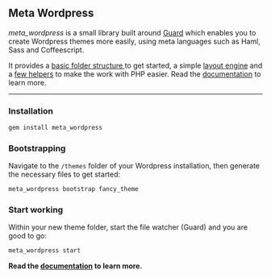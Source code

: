 ## Meta Wordpress

*meta_wordpress* is a small library built around [Guard](https://github.com/guard/guard) which enables you to create Wordpress themes more easily, using meta languages such as Haml, Sass and Coffeescript. 

It provides a [basic folder structure ](/docs/executable.md) to get started, a simple [layout engine](/docs/executable.md) and a [few helpers](/docs/executable.md) to make the work with PHP easier. Read the [documentation](/docs/index.md) to learn more.

***

### Installation

```bash
gem install meta_wordpress
```

### Bootstrapping

Navigate to the `/themes` folder of your Wordpress installation, then generate the necessary files to get started:

```bash
meta_wordpress bootstrap fancy_theme
```

### Start working

Within your new theme folder, start the file watcher (Guard) and you are good to go:

```bash
meta_wordpress start
```

**Read the [documentation](/docs/index.md) to learn more.**